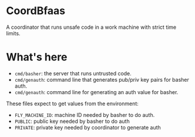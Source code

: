 # CoordBfaas

A coordinator that runs unsafe code in a work machine with strict time limits.

# What's here

- `cmd/basher`: the server that runs untrusted code.
- `cmd/genauth`: command line that generates pub/priv key pairs for basher auth.
- `cmd/genauth`: command line for generating an auth value for basher.

These files expect to get values from the environment:

- `FLY_MACHINE_ID`: machine ID needed by basher to do auth.
- `PUBLIC`: public key needed by basher to do auth
- `PRIVATE`: private key needed by coordinator to generate auth
